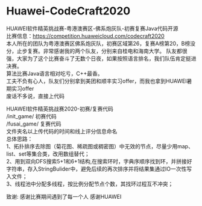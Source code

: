 # Huawei-CodeCraft2020
HUAWEI软件精英挑战赛-粤港澳赛区-佛系炮灰队-初赛复赛Java代码开源  
比赛信息：https://competition.huaweicloud.com/codecraft2020  
本人所在的团队为粤港澳赛区佛系炮灰队，初赛区域第26，复赛A榜第20，B榜没分，止步复赛。非常感谢我的两个队友，分别来自桂电和海南大学。
队友都很强，大家为了这个比赛奋斗了无数个日夜，如果按照语言排名，我们队伍肯定挺进决赛。  
算法比赛Java语言相对吃亏，C++最香。  
工夫不负有心人，队友们分别拿到美团和顺丰实习offer，而我也拿到HUAWEI暑期实习offer  
废话不多说，直接上代码

HUAWEI软件精英挑战赛2020-初赛/复赛代码  
/init_game/ 初赛代码  
/fusai_game/ 复赛代码  
文件夹名以上传代码的时间和线上评分信息命名  
总体思路：  
1、拓扑排序去除图（菊花图、稀疏图或稠密图）中无效的节点，尽量少用map、list、set等集合类，改用数组替代；  
2、用到双向DFS搜索5+1和6+1结构,在搜索环时，字典序顺序找到环，并拼接好字符串，存入StringBulider中，避免后续的再次排序并将结果集通过IO一次性写入文件；  
3、线程池中分配多线程，按比例分配节点个数，其找环过程互不冲突；  

致谢:
感谢比赛期间遇到了每一个人 感谢HUAWEI  


